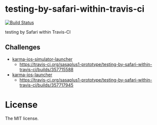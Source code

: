 # testing-by-safari-within-travis-ci

[![Build Status](https://travis-ci.org/sasaplus1-prototype/testing-by-safari-within-travis-ci.svg)](https://travis-ci.org/sasaplus1-prototype/testing-by-safari-within-travis-ci)

testing by Safari within Travis-CI

## Challenges

- [karma-ios-simulator-launcher](https://github.com/marcoscaceres/karma-ios-simulator-launcher)
  - https://travis-ci.org/sasaplus1-prototype/testing-by-safari-within-travis-ci/builds/357715588
- [karma-ios-launcher](https://github.com/xdissent/karma-ios-launcher)
  - https://travis-ci.org/sasaplus1-prototype/testing-by-safari-within-travis-ci/builds/357717945

# License

The MIT license.
